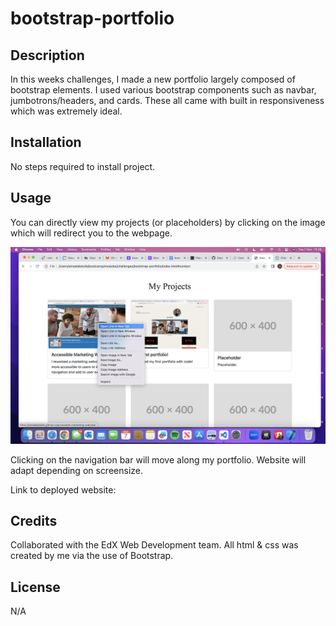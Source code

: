 # bootstrap-portfolio

## Description
In this weeks challenges, I made a new portfolio largely composed of bootstrap elements. I used various bootstrap components such as navbar, jumbotrons/headers, and cards. These all came with built in responsiveness which was extremely ideal.

## Installation

No steps required to install project.

## Usage

You can directly view my projects (or placeholders) by clicking on the image which will redirect you to the webpage.

![alt text](/starter/images/navigation.png)

Clicking on the navigation bar will move along my portfolio. Website will adapt depending on screensize.

Link to deployed website: 

## Credits

Collaborated with the EdX Web Development team. All html & css was created by me via the use of Bootstrap.

## License

N/A
